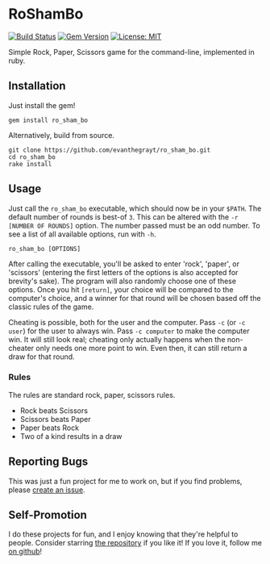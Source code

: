 # RoShamBo
[![Build Status](https://img.shields.io/endpoint.svg?url=https%3A%2F%2Factions-badge.atrox.dev%2Fevanthegrayt%2Fro_sham_bo%2Fbadge%3Fref%3Dmaster&style=flat)](https://actions-badge.atrox.dev/evanthegrayt/ro_sham_bo/goto?ref=master)
[![Gem Version](https://badge.fury.io/rb/ro_sham_bo.svg)](https://badge.fury.io/rb/ro_sham_bo)
[![License: MIT](https://img.shields.io/badge/License-MIT-yellow.svg)](https://opensource.org/licenses/MIT)

Simple Rock, Paper, Scissors game for the command-line, implemented in ruby.

## Installation
Just install the gem!
```
gem install ro_sham_bo
```
Alternatively, build from source.
```
git clone https://github.com/evanthegrayt/ro_sham_bo.git
cd ro_sham_bo
rake install
```

## Usage
Just call the `ro_sham_bo` executable, which should now be in your `$PATH`.
The default number of rounds is best-of `3`. This can be altered with the
`-r [NUMBER OF ROUNDS]` option. The number passed must be an odd number. To see
a list of all available options, run with `-h`.
```
ro_sham_bo [OPTIONS]
```
After calling the executable, you'll be asked to enter 'rock', 'paper', or
'scissors' (entering the first letters of the options is also accepted for
brevity's sake). The program will also randomly choose one of these options.
Once you hit `[return]`, your choice will be compared to the computer's choice,
and a winner for that round will be chosen based off the classic rules of the
game.

Cheating is possible, both for the user and the computer. Pass `-c` (or `-c
user`) for the user to always win. Pass `-c computer` to make the computer win.
It will still look real; cheating only actually happens when the non-cheater
only needs one more point to win. Even then, it can still return a draw for that
round.

### Rules
The rules are standard rock, paper, scissors rules.
- Rock beats Scissors
- Scissors beats Paper
- Paper beats Rock
- Two of a kind results in a draw

## Reporting Bugs
This was just a fun project for me to work on, but if you find problems, please
[create an
issue](https://github.com/evanthegrayt/ro_sham_bo/issues/new).

## Self-Promotion
I do these projects for fun, and I enjoy knowing that they're helpful to people.
Consider starring [the
repository](https://github.com/evanthegrayt/ro_sham_bo) if you like it!
If you love it, follow me [on github](https://github.com/evanthegrayt)!
